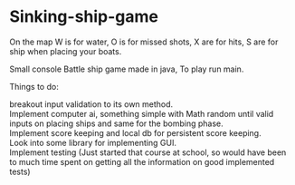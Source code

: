 # Sinking-ship-game

On the map W is for water, O is for missed shots, X are for hits, S are for ship when placing your boats.<br />

Small console Battle ship game made in java,
To play run main. <br />

Things to do: <br />


breakout input validation to its own method. <br />
Implement computer ai, something simple with Math random until valid inputs on placing ships and same for the bombing phase. <br />
Implement score keeping and local db for persistent score keeping. <br />
Look into some library for implementing GUI. <br />
Implement testing (Just started that course at school, so would have been to much time spent on getting all the information on good implemented tests) <br />
